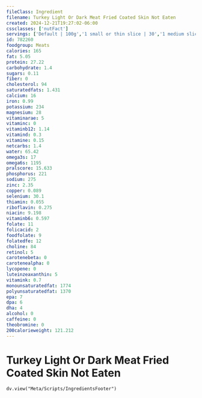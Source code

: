 ```yaml
---
fileClass: Ingredient
filename: Turkey Light Or Dark Meat Fried Coated Skin Not Eaten
created: 2024-12-21T19:27:02-06:00
cssclasses: ['nutFact']
servings: ['Default | 100g','1 small or thin slice | 30','1 medium slice | 60','1 large or thick slice | 85','1 cup, cooked, diced | 135','1 oz, boneless, cooked, skinless | 28']
id: 782260
foodgroup: Meats
calories: 165
fat: 5.05
protein: 27.22
carbohydrate: 1.4
sugars: 0.11
fiber: 0
cholesterol: 94
saturatedfats: 1.431
calcium: 16
iron: 0.99
potassium: 234
magnesium: 28
vitaminarae: 5
vitaminc: 0
vitaminb12: 1.14
vitamind: 0.3
vitamine: 0.15
netcarbs: 1.4
water: 65.42
omega3s: 17
omega6s: 1195
pralscore: 15.633
phosphorus: 221
sodium: 275
zinc: 2.35
copper: 0.089
selenium: 30.1
thiamin: 0.055
riboflavin: 0.275
niacin: 9.198
vitaminb6: 0.597
folate: 11
folicacid: 2
foodfolate: 9
folatedfe: 12
choline: 84
retinol: 5
carotenebeta: 0
carotenealpha: 0
lycopene: 0
luteinzeaxanthin: 5
vitamink: 0.7
monounsaturatedfat: 1774
polyunsaturatedfat: 1370
epa: 7
dpa: 6
dha: 4
alcohol: 0
caffeine: 0
theobromine: 0
200calorieweight: 121.212
---
```


# Turkey Light Or Dark Meat Fried Coated Skin Not Eaten

```dataviewjs
dv.view("Meta/Scripts/IngredientsFooter")
```